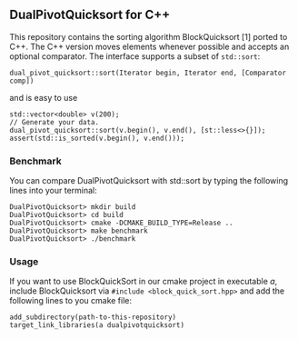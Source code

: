 ## DualPivotQuicksort for C++

This repository contains the sorting algorithm BlockQuicksort [1] ported to C++. The C++ version moves elements whenever possible and accepts an optional comparator. The interface supports a subset of ```std::sort```:
```
dual_pivot_quicksort::sort(Iterator begin, Iterator end, [Comparator comp])
```
and is easy to use
```
std::vector<double> v(200);
// Generate your data.
dual_pivot_quicksort::sort(v.begin(), v.end(), [st::less<>{}]);
assert(std::is_sorted(v.begin(), v.end()));
```

### Benchmark

You can compare DualPivotQuicksort with std::sort by typing the following lines into your terminal:
```
DualPivotQuicksort> mkdir build
DualPivotQuicksort> cd build
DualPivotQuicksort> cmake -DCMAKE_BUILD_TYPE=Release ..
DualPivotQuicksort> make benchmark
DualPivotQuicksort> ./benchmark
```

### Usage
If you want to use BlockQuickSort in our cmake project in executable *a*, include BlockQuicksort via ```#include <block_quick_sort.hpp>``` and add the following lines to you cmake file:
```
add_subdirectory(path-to-this-repository)
target_link_libraries(a dualpivotquicksort)
```